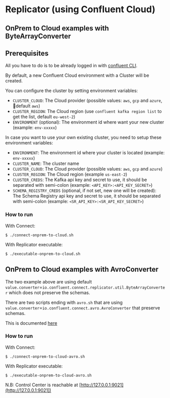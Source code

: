 # Replicator (using Confluent Cloud)

## OnPrem to Cloud examples with ByteArrayConverter

## Prerequisites

All you have to do is to be already logged in with [confluent CLI](https://docs.confluent.io/confluent-cli/current/overview.html#confluent-cli-overview).

By default, a new Confluent Cloud environment with a Cluster will be created.

You can configure the cluster by setting environment variables:

* `CLUSTER_CLOUD`: The Cloud provider (possible values: `aws`, `gcp` and `azure`, default `aws`)
* `CLUSTER_REGION`: The Cloud region (use `confluent kafka region list` to get the list, default `eu-west-2`)
* `ENVIRONMENT` (optional): The environment id where want your new cluster (example: `env-xxxxx`) 

In case you want to use your own existing cluster, you need to setup these environment variables:

* `ENVIRONMENT`: The environment id where your cluster is located (example: `env-xxxxx`) 
* `CLUSTER_NAME`: The cluster name
* `CLUSTER_CLOUD`: The Cloud provider (possible values: `aws`, `gcp` and `azure`)
* `CLUSTER_REGION`: The Cloud region (example `us-east-2`)
* `CLUSTER_CREDS`: The Kafka api key and secret to use, it should be separated with semi-colon (example: `<API_KEY>:<API_KEY_SECRET>`)
* `SCHEMA_REGISTRY_CREDS` (optional, if not set, new one will be created): The Schema Registry api key and secret to use, it should be separated with semi-colon (example: `<SR_API_KEY>:<SR_API_KEY_SECRET>`)

### How to run

With Connect:

```
$ ./connect-onprem-to-cloud.sh
```

With Replicator executable:

```
$ ./executable-onprem-to-cloud.sh
```
## OnPrem to Cloud examples with AvroConverter

The two example above are using default `value.converter`=`io.confluent.connect.replicator.util.ByteArrayConverter` which does not preserve the schemas.

There are two scripts ending with `avro.sh` that are using `value.converter`=`io.confluent.connect.avro.AvroConverter` that preserve schemas.

This is documented [here](https://docs.confluent.io/platform/current/multi-dc-deployments/replicator/index.html#replicating-messages-with-schemas)

### How to run

With Connect:

```
$ ./connect-onprem-to-cloud-avro.sh
```

With Replicator executable:

```
$ ./executable-onprem-to-cloud-avro.sh
```

N.B: Control Center is reachable at [http://127.0.0.1:9021](http://127.0.0.1:9021])
